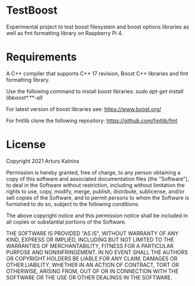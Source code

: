 # TestBoost
Experimental project to test boost filesystem and boost options libraries as well as fmt formatting library on Raspberry Pi 4.

# Requirements
A C++ compiler that supports C++ 17 revision, Boost C++ libraries and fmt formatting library.

Use the following command to install boost libraries:
_sudo apt-get install libboost*.**-all_

For latest version of boost libraries see:
https://www.boost.org/

For fmtlib clone the following repository:
https://github.com/fmtlib/fmt

# License
Copyright 2021 Arturs Kalnins

Permission is hereby granted, free of charge, to any person obtaining a copy of this software and associated documentation files (the "Software"), to deal in the Software without restriction, including without limitation the rights to use, copy, modify, merge, publish, distribute, sublicense, and/or sell copies of the Software, and to permit persons to whom the Software is furnished to do so, subject to the following conditions:

The above copyright notice and this permission notice shall be included in all copies or substantial portions of the Software.

THE SOFTWARE IS PROVIDED "AS IS", WITHOUT WARRANTY OF ANY KIND, EXPRESS OR IMPLIED, INCLUDING BUT NOT LIMITED TO THE WARRANTIES OF MERCHANTABILITY, FITNESS FOR A PARTICULAR PURPOSE AND NONINFRINGEMENT. IN NO EVENT SHALL THE AUTHORS OR COPYRIGHT HOLDERS BE LIABLE FOR ANY CLAIM, DAMAGES OR OTHER LIABILITY, WHETHER IN AN ACTION OF CONTRACT, TORT OR OTHERWISE, ARISING FROM, OUT OF OR IN CONNECTION WITH THE SOFTWARE OR THE USE OR OTHER DEALINGS IN THE SOFTWARE.

